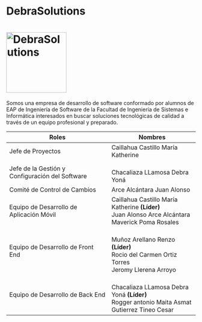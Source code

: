 # DebraSolutions
# <img src="https://upload.wikimedia.org/wikipedia/commons/b/be/UNMSM_escudo_XVI-XXI_transparente_siglas_nombre_vertical.svg" title="DebraSolutions" height="160" />

Somos una empresa de desarrollo de software conformado por alumnos de EAP de Ingeniería de Software de la Facultad de Ingeniería de Sistemas e Informática interesados en buscar soluciones tecnológicas de calidad a través de un equipo profesional y preparado.




| Roles                                              | Nombres                                                                                                                               |
|----------------------------------------------------|---------------------------------------------------------------------------------------------------------------------------------------|
| Jefe de Proyectos                                  |Caillahua Castillo María Katherine |                                                                                                  |
| Jefe de la Gestión y Configuración del Software    |<br>Chacaliaza LLamosa Debra Yoná<br> |                                                                                                          |
| Comité de Control de Cambios                       |Arce Alcántara Juan Alonso  |                                                                                                              |
| Equipo de Desarrollo de Aplicación Móvil           | Caillahua Castillo María Katherine **(Líder)**<br> Juan Alonso Arce Alcántara  <br> Maverick Poma Rosales  <br> |
| Equipo de Desarrollo de Front End       |  <br> Muñoz Arellano Renzo **(Líder)**<br>Rocio del Carmen Ortiz Torres <br> Jeromy Llerena Arroyo      |
| Equipo de Desarrollo de Back End |<br>Chacaliaza LLamosa Debra Yoná **(Líder)**<br> Rogger antonio  Maita Asmat<br>Gutierrez Tineo Cesar                                                                                             |
